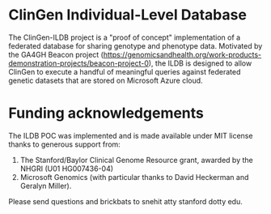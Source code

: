 # ClinGen Individual-Level Database 
The ClinGen-ILDB project is a "proof of concept" implementation of a federated database for sharing genotype and phenotype data. Motivated by the GA4GH Beacon project (https://genomicsandhealth.org/work-products-demonstration-projects/beacon-project-0), the ILDB is designed to allow ClinGen to execute a handful of meaningful queries against federated genetic datasets that are stored on Microsoft Azure cloud. 

# Funding acknowledgements
The ILDB POC was implemented and is made available under MIT license thanks to generous support from:
1. The Stanford/Baylor Clinical Genome Resource grant, awarded by the NHGRI (U01 HG007436-04)
2. Microsoft Genomics (with particular thanks to David Heckerman and Geralyn Miller).

Please send questions and brickbats to snehit atty stanford dotty edu.

